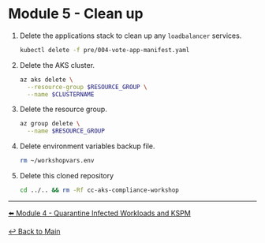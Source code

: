 # Module 5 - Clean up

1. Delete the applications stack to clean up any `loadbalancer` services.

   ```bash
   kubectl delete -f pre/004-vote-app-manifest.yaml
   ```

2. Delete the AKS cluster.

   ```bash
   az aks delete \
     --resource-group $RESOURCE_GROUP \
     --name $CLUSTERNAME
   ```

3. Delete the resource group.

   ```bash
   az group delete \
     --name $RESOURCE_GROUP
   ```

5. Delete environment variables backup file.

   ```bash
   rm ~/workshopvars.env
   ```

6. Delete this cloned repository

   ```bash
   cd ../.. && rm -Rf cc-aks-compliance-workshop
   ```

---

[:arrow_left: Module 4 - Quarantine Infected Workloads and KSPM](/mod/module-4-quarantine-kspm.md)  <br>

[:leftwards_arrow_with_hook: Back to Main](/README.md)
